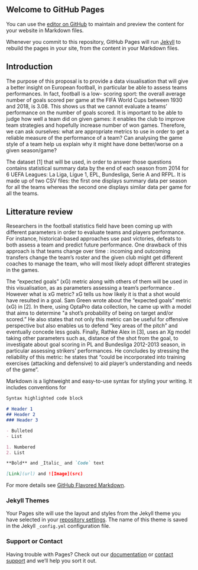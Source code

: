 ## Welcome to GitHub Pages

You can use the [editor on GitHub](https://github.com/KossaiSbai/sdv-kossai-sbai/edit/master/README.md) to maintain and preview the content for your website in Markdown files.

Whenever you commit to this repository, GitHub Pages will run [Jekyll](https://jekyllrb.com/) to rebuild the pages in your site, from the content in your Markdown files.

## Introduction
The purpose of this proposal is to provide a data visualisation that will give a better insight on European football, in particular be able to assess teams performances. In fact, football is a low- scoring sport: the overall average number of goals scored per game at the FIFA World Cups between 1930 and 2018, is 3.08. This shows us that we cannot evaluate a teams’ performance on the number of goals scored. It is important to be able to judge how well a team did on given games: it enables the club to improve team strategies and hopefully increase number of won games. 
Therefore, we can ask ourselves: what are appropriate metrics to use in order to get a reliable measure of the performance of a team? Can analysing the game style of a team help us explain why it might have done better/worse on a given season/game? 

The dataset [1] that will be used, in order to answer those questions contains statistical summary data by the end of each season from 2014 for 6 UEFA Leagues: La Liga, Ligue 1, EPL, Bundesliga, Serie A and RFPL. It is made up of two CSV files: the first one displays summary data per season for all the teams whereas the second one displays similar data per game for all the teams. 

## Litterature review 
Researchers in the football statistics field have been coming up with different parameters in order to evaluate teams and players performance. For instance, historical-based approaches use past victories, defeats to both assess a team and predict future performance. One drawback of this approach is that teams change over time : incoming and outcoming transfers change the team’s roster and the given club might get different coaches to manage the team, who will most likely adopt different strategies in the games.

The “expected goals” (xG) metric along with others of them will be used in this visualisation, as as parameters assessing a team’s performance . 
However what is xG metric? 
xG tells us how likely it is that a shot would have  resulted in a goal. 
Sam Green wrote about the “expected goals” metric (xG) in [2]. In there, using OptaPro data collection, he came up with a model that aims to determine "a shot’s probability of being on target and/or scored.” He also states that not only this metric can be useful for offensive perspective but
also enables us to defend “key areas of the pitch” and eventually concede less goals. 
Finally, Rathke Alex in [3], uses an Xg model taking other parameters such as, distance of the shot from the goal,  to investigate about goal scoring in PL and Bundesliga 2012-2013 season, in particular assessing strikers’ performances. He concludes by stressing the reliability of this metric: he states that “could be incorporated into training exercises (attacking and defensive) to aid player’s understanding and needs of the game”.

Markdown is a lightweight and easy-to-use syntax for styling your writing. It includes conventions for

```markdown
Syntax highlighted code block

# Header 1
## Header 2
### Header 3

- Bulleted
- List

1. Numbered
2. List

**Bold** and _Italic_ and `Code` text

[Link](url) and ![Image](src)
```

For more details see [GitHub Flavored Markdown](https://guides.github.com/features/mastering-markdown/).

### Jekyll Themes

Your Pages site will use the layout and styles from the Jekyll theme you have selected in your [repository settings](https://github.com/KossaiSbai/sdv-kossai-sbai/settings). The name of this theme is saved in the Jekyll `_config.yml` configuration file.

### Support or Contact

Having trouble with Pages? Check out our [documentation](https://help.github.com/categories/github-pages-basics/) or [contact support](https://github.com/contact) and we’ll help you sort it out.
